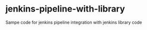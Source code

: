 # jenkins-pipeline-with-library
Sampe code for jenkins pipeline integration with jenkins library code
